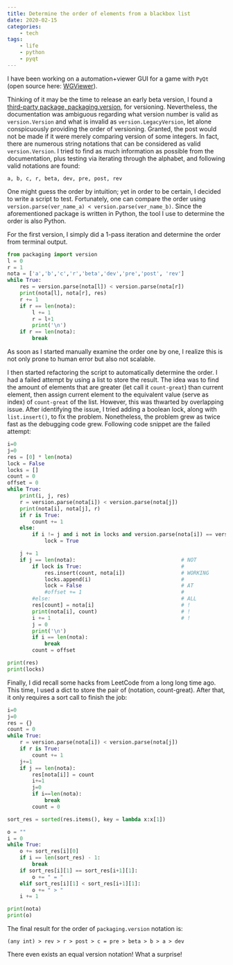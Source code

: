 ```yaml
---
title: Determine the order of elements from a blackbox list
date: 2020-02-15
categories:
    - tech
tags:
    - life
    - python
    - pyqt
---
```


I have been working on a automation+viewer GUI for a game with `PyQt` (open source here: [WGViewer](https://github.com/WarshipGirls/WGViewer)).

Thinking of it may be the time to release an early beta version, I found a [third-party package, packaging.version](https://packaging.pypa.io/en/latest/version.html), for versioning.
Nevertheless, the documentation was ambiguous regarding what version number is valid as `version.Version` and what is invalid as `version.LegacyVersion`,
let alone conspicuously providing the order of versioning.
Granted, the post would not be made if it were merely comparing version of some integers.
In fact, there are numerous string notations that can be considered as valid `version.Version`.
I tried to find as much information as possible from the documentation, plus testing via iterating through the alphabet, and following valid notations are found:

```
a, b, c, r, beta, dev, pre, post, rev
```

One might guess the order by intuition; yet in order to be certain, I decided to write a script to test.
Fortunately, one can compare the order using `version.parse(ver_name_a) < version.parse(ver_name_b)`.
Since the aforementioned package is written in Python, the tool I use to determine the order is also Python.

For the first version, I simply did a 1-pass iteration and determine the order from terminal output.

```Python
from packaging import version
l = 0
r = 1
nota = ['a','b','c','r','beta','dev','pre','post', 'rev']
while True:
    res = version.parse(nota[l]) < version.parse(nota[r])
    print(nota[l], nota[r], res)
    r += 1
    if r == len(nota):
        l += 1
        r = l+1
        print('\n')
    if r == len(nota):
        break
```

As soon as I started manually examine the order one by one,
I realize this is not only prone to human error but also not scalable.

I then started refactoring the script to automatically determine the order.
I had a failed attempt by using a list to store the result.
The idea was to find the amount of elements that are greater (let call it `count-great`) than current element,
then assign current element to the equivalent value (serve as index) of `count-great` of the list.
However, this was thwarted by overlapping issue.
After identifying the issue, I tried adding a boolean lock, along with `list.insert()`, to fix the problem.
Nonetheless, the problem grew as twice fast as the debugging code grew. Following code snippet are the failed attempt:

```Python
i=0
j=0
res = [0] * len(nota)
lock = False
locks = []
count = 0
offset = 0
while True:
    print(i, j, res)
    r = version.parse(nota[i]) < version.parse(nota[j])
    print(nota[i], nota[j], r)
    if r is True:
        count += 1
    else:
        if i != j and i not in locks and version.parse(nota[i]) == version.parse(nota[j]):
            lock = True

    j += 1
    if j == len(nota):                                  # NOT
        if lock is True:                                #
            res.insert(count, nota[i])                  # WORKING
            locks.append(i)                             #
            lock = False                                # AT 
            #offset += 1                                #
        #else:                                          # ALL
        res[count] = nota[i]                            # !
        print(nota[i], count)                           # !
        i += 1                                          # !
        j = 0
        print('\n')
        if i == len(nota):
            break
        count = offset

print(res)
print(locks)
```


Finally, I did recall some hacks from LeetCode from a long long time ago.
This time, I used a dict to store the pair of (notation, count-great).
After that, it only requires a sort call to finish the job:

```Python
i=0
j=0
res = {}
count = 0
while True:
    r = version.parse(nota[i]) < version.parse(nota[j])
    if r is True:
        count += 1
    j+=1
    if j == len(nota):
        res[nota[i]] = count
        i+=1
        j=0
        if i==len(nota):
            break
        count = 0

sort_res = sorted(res.items(), key = lambda x:x[1])

o = ""
i = 0
while True:
    o += sort_res[i][0]
    if i == len(sort_res) - 1:
        break
    if sort_res[i][1] == sort_res[i+1][1]:
        o += " = "
    elif sort_res[i][1] < sort_res[i+1][1]:
        o += " > "
    i += 1

print(nota)
print(o)
```

The final result for the order of `packaging.version` notation is:

```
(any int) > rev > r > post > c = pre > beta > b > a > dev
```

There even exists an equal version notation! What a surprise!
